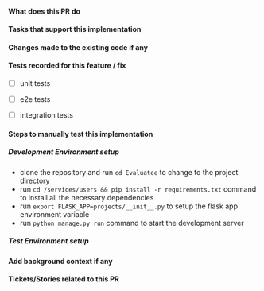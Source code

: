 #### What does this PR do

#### Tasks that support this implementation

#### Changes made to the existing code if any

#### Tests recorded for this feature / fix

- [ ] unit tests

- [ ] e2e tests

- [ ] integration tests

#### Steps to manually test this implementation

##### Development Environment setup

- clone the repository and run `cd Evaluatee` to change to the project directory
- run `cd /services/users && pip install -r requirements.txt` command to install all the necessary dependencies
- run `export FLASK_APP=projects/__init__.py` to setup the flask app environment variable
- run `python manage.py run` command to start the development server

##### Test Environment setup

#### Add background context if any

#### Tickets/Stories related to this PR